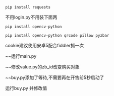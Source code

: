 ```pip install requests```


不用login.py不用装下面两

```pip install opencv-python```

```pip install opencv-python qrcode pillow pyzbar```


cookie建议使用安卓5配合fiddler抓一次

~~运行main.py

~~修改value.py的zb_id改变购买对象

~~buy.py添加了等待,不需要再在开售前5秒启动了

运行buy.py 并修改值
